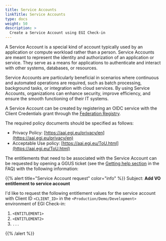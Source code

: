 ```yaml
---
title: Service Accounts
linkTitle: Service Accounts
type: docs
weight: 50
description: >
  Create a Service Account using EGI Check-in
---
```


A Service Account is a special kind of account typically used by
an application or compute workload rather than a person. Service Accounts
are meant to represent the identity and authorization of an application
or service. They serve as a means for applications to authenticate and
interact with other systems, databases, or resources.

Service Accounts are particularly beneficial in scenarios where continuous
and automated operations are required, such as batch processing,
background tasks, or integration with cloud services. By using Service Accounts,
organizations can enhance security, improve efficiency, and ensure the smooth
functioning of their IT systems.

A Service Account can be created by registering an OIDC service with
the Client Credentials grant through the
[Federation Registry](https://aai.egi.eu/federation).

The required policy documents should be specified as follows:

* Privacy Policy: [https://aai.egi.eu/privacy/en](https://aai.egi.eu/privacy/en)
* Acceptable Use policy: [https://aai.egi.eu/ToU.html](https://aai.egi.eu/ToU.html)

The entitlements that need to be associated with the Service Account
can be requested by opening a GGUS ticket (see the
[Getting help section](../faq/) in the FAQ) with the
following information:

{{% alert title="Service Account request" color="info" %}}
Subject: **Add VO entitlement to service account**

I'd like to request the following entitlement values for the service account
with Client ID `<CLIENT_ID>` in the `<Production/Demo/Development>` environment
of EGI Check-in:

1. `<ENTITLEMENT1>`
2. `<ENTITLEMENT2>`
3. `...`

{{% /alert %}}

